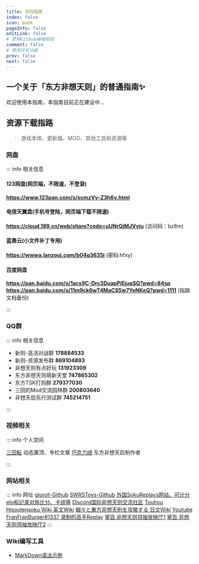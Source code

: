 ```yaml
---
title: 天则指南
index: false
icon: book
pageInfo: false
editLink: false
# 禁用Github编辑按钮
comment: false
# 禁用评论功能
prev: false
next: false
---
```


## **一个关于「东方非想天则」的普通指南✨**
欢迎使用本指南，本指南目前正在建设中...

## **资源下载指路**
>游戏本体、更新器、MOD、其他工具和资源等


### **网盘**

::: info 相关信息

#### 123网盘(网页端，不限速，不登录)
**https://www.123pan.com/s/scmzVv-Z3h6v.html**

#### 电信天翼盘(手机号登陆，网页端下载不限速)
**https://cloud.189.cn/web/share?code=uUNrQjMJVviu** (访问码：bz8m)


#### 蓝奏云(小文件补丁专用)
**https://wwwa.lanzouj.com/b04q3635i** (密码:hfxy)

#### 百度网盘
**https://pan.baidu.com/s/1acs9C-Drc3DuapPiEjuqSQ?pwd=84sp**
**https://pan.baidu.com/s/11m9ck6wT4MaCS5w7YeNKeQ?pwd=1111** (指路文档备份)

:::



### **QQ群** 

::: info 相关信息

- 新则-高活对战群 **178884533**
- 新则-资源发布群 **869104893**
- 非想天则有点好玩 **131923309**
- 东方非想天则萌新天堂 **747865302**
- 东方TSK打则群 **279377030**
- 三回的Mod交流园林群 **200803640**
- 非想天启先行测试群 **745214751**

:::


### **视频相关** 

::: info 个人空间

[三回転](https://space.bilibili.com/357511007) 动态置顶、专栏文章
[巧克力绒](https://space.bilibili.com/100686288) 东方非想天启制作者

:::


### **网站相关**

::: info 网址
[giuroll-Github](https://github.com/Giufinn/giuroll)
[SWRSToys-Github](https://github.com/SokuDev/SokuMods)
[外国SokuReplays网站，可计分elo和记录对局比分、卡组等](https://sokureplays.delthas.fr)
[Discord国际非想天则交流社区](https://discord.gg/hisouten)
[Touhou Hisoutensoku Wiki 英文Wiki](https://hisouten.koumakan.jp/wiki/Touhou_Hisoutensoku_Wiki)
[細々と東方非想天則を攻略する 日文Wiki](https://w.atwiki.jp/bulletaction/)
[Youtube FranFranBurger#1337 录制的高手Replay](https://www.youtube.com/c/SpellBreakSoku/videos)
[掌百 非想天则领袖放映厅1](https://space.bilibili.com/691870131/video)
[掌百 非想天则领袖放映厅2](https://space.bilibili.com/485915/video)
:::

### Wiki编写工具
- [MarkDown语法示例](https://theme-hope.vuejs.press/zh/cookbook/markdown/demo.html#%E5%88%86%E5%89%B2%E7%BA%BF)

